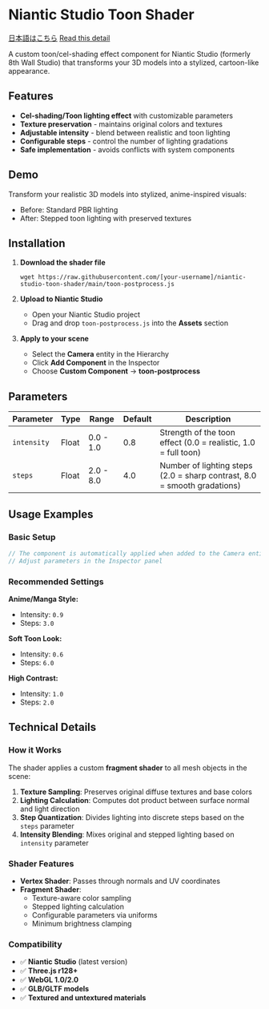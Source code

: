 # Niantic Studio Toon Shader
[日本語はこちら]()
[Read this detail]()

A custom toon/cel-shading effect component for Niantic Studio (formerly 8th Wall Studio) that transforms your 3D models into a stylized, cartoon-like appearance.

## Features

- **Cel-shading/Toon lighting effect** with customizable parameters
- **Texture preservation** - maintains original colors and textures
- **Adjustable intensity** - blend between realistic and toon lighting
- **Configurable steps** - control the number of lighting gradations
- **Safe implementation** - avoids conflicts with system components

## Demo

Transform your realistic 3D models into stylized, anime-inspired visuals:

- Before: Standard PBR lighting
- After: Stepped toon lighting with preserved textures

## Installation

1. **Download the shader file**
   ```
   wget https://raw.githubusercontent.com/[your-username]/niantic-studio-toon-shader/main/toon-postprocess.js
   ```

2. **Upload to Niantic Studio**
   - Open your Niantic Studio project
   - Drag and drop `toon-postprocess.js` into the **Assets** section

3. **Apply to your scene**
   - Select the **Camera** entity in the Hierarchy
   - Click **Add Component** in the Inspector
   - Choose **Custom Component** → **toon-postprocess**

## Parameters

| Parameter | Type | Range | Default | Description |
|-----------|------|-------|---------|-------------|
| `intensity` | Float | 0.0 - 1.0 | 0.8 | Strength of the toon effect (0.0 = realistic, 1.0 = full toon) |
| `steps` | Float | 2.0 - 8.0 | 4.0 | Number of lighting steps (2.0 = sharp contrast, 8.0 = smooth gradations) |

## Usage Examples

### Basic Setup
```javascript
// The component is automatically applied when added to the Camera entity
// Adjust parameters in the Inspector panel
```

### Recommended Settings

**Anime/Manga Style:**
- Intensity: `0.9`
- Steps: `3.0`

**Soft Toon Look:**
- Intensity: `0.6`
- Steps: `6.0`

**High Contrast:**
- Intensity: `1.0`
- Steps: `2.0`

## Technical Details

### How it Works

The shader applies a custom **fragment shader** to all mesh objects in the scene:

1. **Texture Sampling**: Preserves original diffuse textures and base colors
2. **Lighting Calculation**: Computes dot product between surface normal and light direction
3. **Step Quantization**: Divides lighting into discrete steps based on the `steps` parameter
4. **Intensity Blending**: Mixes original and stepped lighting based on `intensity` parameter

### Shader Features

- **Vertex Shader**: Passes through normals and UV coordinates
- **Fragment Shader**: 
  - Texture-aware color sampling
  - Stepped lighting calculation
  - Configurable parameters via uniforms
  - Minimum brightness clamping

### Compatibility

- ✅ **Niantic Studio** (latest version)
- ✅ **Three.js r128+**
- ✅ **WebGL 1.0/2.0**
- ✅ **GLB/GLTF models**
- ✅ **Textured and untextured materials**
